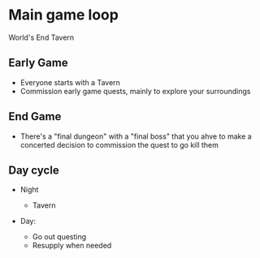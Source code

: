# Main game loop

World's End Tavern

## Early Game

- Everyone starts with a Tavern
- Commission early game quests, mainly to explore your surroundings


## End Game

- There's a "final dungeon" with a "final boss" that you ahve to make a concerted decision to commission the quest to go kill them


## Day cycle

- Night
	- Tavern

- Day:
	- Go out questing
	- Resupply when needed
